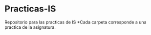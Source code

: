 # Practicas-IS
Repositorio para las practicas de IS
*Cada carpeta corresponde a una practica de la asignatura.

